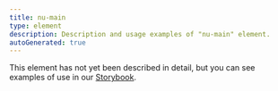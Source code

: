 ```yaml
---
title: nu-main
type: element
description: Description and usage examples of "nu-main" element.
autoGenerated: true
---
```


This element has not yet been described in detail, but you can see examples of use in our [Storybook](/storybook).